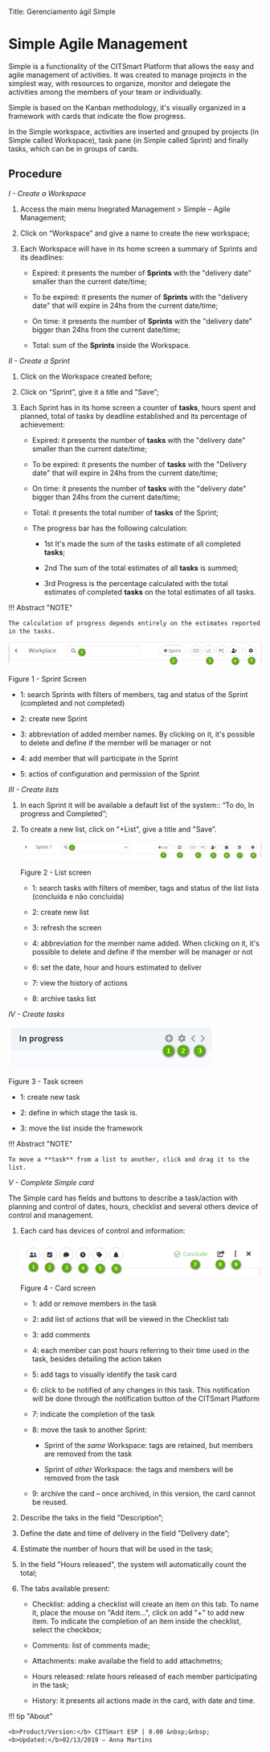 Title: Gerenciamento ágil Simple

# Simple Agile Management


Simple is a functionality of the CITSmart Platform that allows the easy and agile
management of activities. It was created to manage projects in the simplest way,
with resources to organize, monitor and delegate the activities among the members
of your team or individually.

Simple is based on the Kanban methodology, it's visually organized in a framework
with cards that indicate the flow progress.

In the Simple workspace, activities are inserted and grouped by projects
(in Simple called Workspace), task pane (in Simple called Sprint) and finally
tasks, which can be in groups of cards.

Procedure
------------

*I - Create a Workspace*

1.  Access the main menu Inegrated Management \>
    Simple – Agile Management;

2.  Click on “Workspace” and give a name to create the new workspace;

3.  Each Workspace will have in its home screen a summary of Sprints and
    its deadlines:

    -   Expired: it presents the number of **Sprints** with the "delivery date"
    smaller than the current date/time;

    -   To be expired: it presents the numer of **Sprints** with the "delivery date"
    that will expire in 24hs from the current date/time;

    -   On time: it presents the number of **Sprints** with the "delivery date"
    bigger than 24hs from the current date/time;

    -   Total: sum of the **Sprints** inside the Workspace.


*II - Create a Sprint*

1.  Click on the Workspace created before;

2.  Click on “Sprint”, give it a title and "Save”;

3.  Each Sprint has in its home screen a counter of **tasks**, hours spent
    and planned, total of tasks by deadline established and its percentage of
    achievement:

    -   Expired: it presents the number of **tasks** with the "delivery date" smaller
    than the current date/time;

    -   To be expired: it presents the number of **tasks** with the "Delivery date"
    that will expire in 24hs from the current date/time;

    -   On time: it presents the number of **tasks** with the "delivery date" bigger
    than 24hs from the current date/time;

    -   Total: it presents the total number of **tasks** of the Sprint;

    -   The progress bar has the following calculation:

        -   1st It's made the sum of the tasks estimate of all completed **tasks**;

        -   2nd The sum of the total estimates of all **tasks** is summed;

        -   3rd Progress is the percentage calculated with the total estimates of 
            completed **tasks** on the total estimates of all tasks.

!!! Abstract "NOTE"

    The calculation of progress depends entirely on the estimates reported in the tasks.


![sprint screen](images/figure-1-simple.png)
    
Figure 1 - Sprint Screen


   -   1: search Sprints with filters of members, tag and status of the Sprint
    (completed and not completed)

   -   2: create new Sprint

   -   3: abbreviation of added member names. By clicking on it, it's possible to
    delete and define if the member will be manager or not

   -   4: add member that will participate in the Sprint

   -   5: actios of configuration and permission of the Sprint


*III - Create lists*

1.  In each Sprint it will be available a default list of the system:: “To
    do, In progress and Completed”;

2.  To create a new list, click on "+List”, give a title and "Save”.

    ![list screen](images/figure-2-simple.png)
    
    Figure 2 - List screen


    -   1: search tasks with filters of member, tags and status of the list lista
    (concluída e não concluída)

    -   2: create new list

    -   3: refresh the screen

    -   4: abbreviation for the member name added. When clicking on it, it's possible to
    delete and define if the member will be manager or not

    -   6: set the date, hour and hours estimated to deliver

    -   7: view the history of actions

    -   8: archive tasks list

*IV - Create tasks*

   ![task screen](images/figure-3-simple.png)
    
   Figure 3 - Task screen


   -   1: create new task

   -   2: define in which stage the task is.

   -   3: move the list inside the framework

!!! Abstract "NOTE"

    To move a **task** from a list to another, click and drag it to the list.

*V - Complete Simple card*

The Simple card has fields and buttons to describe a task/action with planning
and control of dates, hours, checklist and several others device of control
and management.

1.  Each card has devices of control and information:

     ![card screen](images/figure-4-simple.png)
    
      Figure 4 - Card screen


    -   1: add or remove members in the task

    -   2: add list of actions that will be viewed in the Checklist tab

    -   3: add comments

    -   4: each member can post hours referring to their time used in the task, besides detailing the action taken

    -   5: add tags to visually identify the task card

    -   6: click to be notified of any changes in this task. This notification will be
    done through the notification button of the CITSmart Platform

    -   7: indicate the completion of the task

    -   8: move the task to another Sprint:

        -   Sprint of the *same* Workspace: tags are retained, but members are removed from the task

        -   Sprint of *other* Workspace: the tags and members will be removed from the task

    -   9: archive the card – once archived, in this version, the card cannot be reused.

1.  Describe the taks in the field "Description”;

2.  Define the date and time of delivery in the field "Delivery date”;

3.  Estimate the number of hours that will be used in the task;

4.  In the field "Hours released", the system will automatically count the total;

5.  The tabs available present:

    -   Checklist: adding a checklist will create an item on this tab. To name it,
    place the mouse on "Add item...", click on add "+" to add new item. To indicate
    the completion of an item inside the checklist, select the checkbox;

    -   Comments: list of comments made;

    -   Attachments: make availabe the field to add attachmetns;

    -   Hours released: relate hours released of each member participating in the task;

    -   History: it presents all actions made in the card, with date and time.

!!! tip "About"

    <b>Product/Version:</b> CITSmart ESP | 8.00 &nbsp;&nbsp;
    <b>Updated:</b>02/13/2019 – Anna Martins

